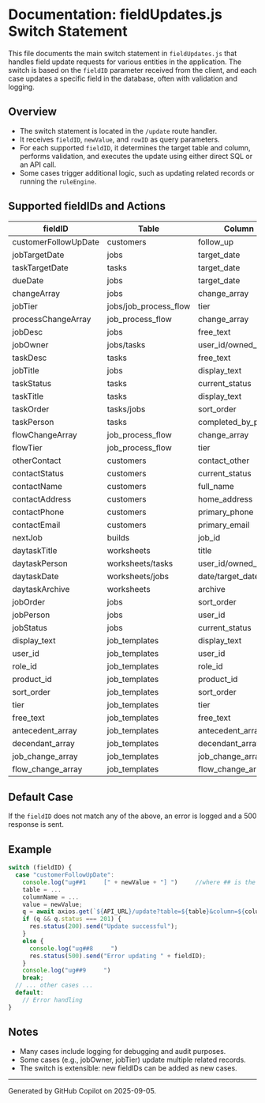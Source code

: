 # Documentation: fieldUpdates.js Switch Statement

This file documents the main switch statement in `fieldUpdates.js` that handles field update requests for various entities in the application. The switch is based on the `fieldID` parameter received from the client, and each case updates a specific field in the database, often with validation and logging.

## Overview
- The switch statement is located in the `/update` route handler.
- It receives `fieldID`, `newValue`, and `rowID` as query parameters.
- For each supported `fieldID`, it determines the target table and column, performs validation, and executes the update using either direct SQL or an API call.
- Some cases trigger additional logic, such as updating related records or running the `ruleEngine`.

## Supported fieldIDs and Actions

| fieldID                | Table              | Column             | Notes/Validation/Logic |
|------------------------|--------------------|--------------------|-----------------------|
| customerFollowUpDate   | customers          | follow_up          | Simple update         |
| jobTargetDate          | jobs               | target_date        | Date validation       |
| taskTargetDate         | tasks              | target_date        | Date validation       |
| dueDate                | jobs               | target_date        | Date validation       |
| changeArray            | jobs               | change_array       | Simple update         |
| jobTier                | jobs/job_process_flow | tier            | Updates related flows |
| processChangeArray     | job_process_flow   | change_array       | Simple update         |
| jobDesc                | jobs               | free_text          | Encodes value         |
| jobOwner               | jobs/tasks         | user_id/owned_by   | Updates child jobs    |
| taskDesc               | tasks              | free_text          | Encodes value         |
| jobTitle               | jobs               | display_text       | Truncates long values |
| taskStatus             | tasks              | current_status     | Simple update         |
| taskTitle              | tasks              | display_text       | Truncates long values |
| taskOrder              | tasks/jobs         | sort_order         | Handles fallback      |
| taskPerson             | tasks              | completed_by_person| Simple update         |
| flowChangeArray        | job_process_flow   | change_array       | Simple update         |
| flowTier               | job_process_flow   | tier               | Simple update         |
| otherContact           | customers          | contact_other      | Simple update         |
| contactStatus          | customers          | current_status     | Encodes value         |
| contactName            | customers          | full_name          | Encodes value         |
| contactAddress         | customers          | home_address       | Encodes value         |
| contactPhone           | customers          | primary_phone      | Simple update         |
| contactEmail           | customers          | primary_email      | Simple update         |
| nextJob                | builds             | job_id             | Simple update         |
| daytaskTitle           | worksheets         | title              | Encodes value         |
| daytaskPerson          | worksheets/tasks   | user_id/owned_by   | Transactional update  |
| daytaskDate            | worksheets/jobs    | date/target_date   | Date logic            |
| daytaskArchive         | worksheets         | archive            | Boolean conversion    |
| jobOrder               | jobs               | sort_order         | Simple update         |
| jobPerson              | jobs               | user_id            | Simple update         |
| jobStatus              | jobs               | current_status     | Triggers ruleEngine   |
| display_text           | job_templates      | display_text       | Simple update         |
| user_id                | job_templates      | user_id            | Converts to int/null  |
| role_id                | job_templates      | role_id            | Converts to int/null  |
| product_id             | job_templates      | product_id         | Converts to int/null  |
| sort_order             | job_templates      | sort_order         | Simple update         |
| tier                   | job_templates      | tier               | Converts to float     |
| free_text              | job_templates      | free_text          | Simple update         |
| antecedent_array       | job_templates      | antecedent_array   | Simple update         |
| decendant_array        | job_templates      | decendant_array    | Simple update         |
| job_change_array       | job_templates      | job_change_array   | Simple update         |
| flow_change_array      | job_templates      | flow_change_array  | Simple update         |

## Default Case
If the `fieldID` does not match any of the above, an error is logged and a 500 response is sent.

## Example
```js
switch (fieldID) {
  case "customerFollowUpDate":
    console.log("ug##1     [" + newValue + "] ")     //where ## is the case (a number between. 21 and 79)
    table = ...
    columnName = ...
    value = newValue;
    q = await axios.get(`${API_URL}/update?table=${table}&column=${columnName}&value=${value}&id=${rowID}`);
    if (q && q.status === 201) {
      res.status(200).send("Update successful");
    }
    else {
      console.log("ug##8     ")
      res.status(500).send("Error updating " + fieldID);
    }
    console.log("ug##9     ")
    break;
  // ... other cases ...
  default:
    // Error handling
}
```

## Notes
- Many cases include logging for debugging and audit purposes.
- Some cases (e.g., jobOwner, jobTier) update multiple related records.
- The switch is extensible: new fieldIDs can be added as new cases.

---
Generated by GitHub Copilot on 2025-09-05.
